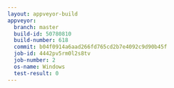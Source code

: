 ```yaml
---
layout: appveyor-build
appveyor:
  branch: master
  build-id: 50780810
  build-number: 618
  commit: b04f0914a6aad266fd765cd2b7e4092c9d90b45f
  job-id: 4442pv5rm0l2s8tv
  job-number: 2
  os-name: Windows
  test-result: 0
---
```

